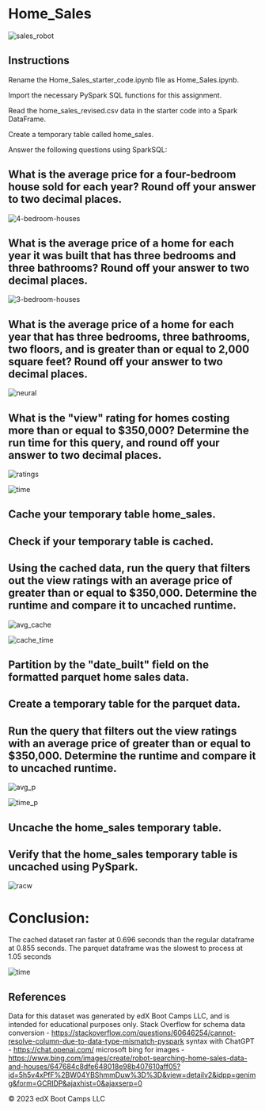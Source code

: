 # Home_Sales
![sales_robot](/images/home_sales_robot_2.jpg)




## Instructions
Rename the Home_Sales_starter_code.ipynb file as Home_Sales.ipynb.

Import the necessary PySpark SQL functions for this assignment.

Read the home_sales_revised.csv data in the starter code into a Spark DataFrame.

Create a temporary table called home_sales.

Answer the following questions using SparkSQL:

## What is the average price for a four-bedroom house sold for each year? Round off your answer to two decimal places.

![4-bedroom-houses](/images/avg_4bdrm.png)

## What is the average price of a home for each year it was built that has three bedrooms and three bathrooms? Round off your answer to two decimal places.

![3-bedroom-houses](/images/avg_3bdrm.png)

## What is the average price of a home for each year that has three bedrooms, three bathrooms, two floors, and is greater than or equal to 2,000 square feet? Round off your answer to two decimal places.

![neural](/images/avg_2k_sqr_ft.png)

## What is the "view" rating for homes costing more than or equal to $350,000? Determine the run time for this query, and round off your answer to two decimal places.

![ratings](/images/avg_350K.png)

![time](/images/avg_350k_time.png)

## Cache your temporary table home_sales.

## Check if your temporary table is cached.

## Using the cached data, run the query that filters out the view ratings with an average price of greater than or equal to $350,000. Determine the runtime and compare it to uncached runtime.

![avg_cache](/images/avg_350k_cache.png)

![cache_time](/images/avg_350k_cache_time.png)

## Partition by the "date_built" field on the formatted parquet home sales data.

## Create a temporary table for the parquet data.

## Run the query that filters out the view ratings with an average price of greater than or equal to $350,000. Determine the runtime and compare it to uncached runtime.

![avg_p](/images/avg_350k_parquet.png)

![time_p](/images/avg_350k_parquet_time.png)

## Uncache the home_sales temporary table.

## Verify that the home_sales temporary table is uncached using PySpark.

![racw](/images/check_cache_status.png)

# Conclusion:

The cached dataset ran faster at 0.696 seconds than the regular dataframe at 0.855 seconds.  The parquet dataframe was the slowest to process at 1.05 seconds

![time](/images/race_to_finish.jpg)


## References
Data for this dataset was generated by edX Boot Camps LLC, and is intended for educational purposes only.
Stack Overflow for schema data conversion - https://stackoverflow.com/questions/60646254/cannot-resolve-column-due-to-data-type-mismatch-pyspark
syntax with ChatGPT - https://chat.openai.com/
microsoft bing for images - https://www.bing.com/images/create/robot-searching-home-sales-data-and-houses/647684c8dfe648018e98b407610aff05?id=5h5v4xPfF%2BW04YBShmmDuw%3D%3D&view=detailv2&idpp=genimg&form=GCRIDP&ajaxhist=0&ajaxserp=0

© 2023 edX Boot Camps LLC
